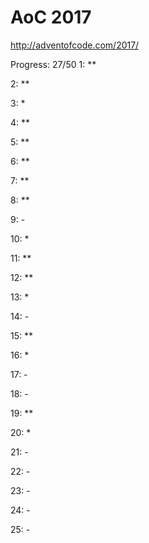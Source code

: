 AoC 2017
====

http://adventofcode.com/2017/


Progress: 27/50
1:      **

2:      **

3:      *

4:      **

5:      **

6:      **

7:      **

8:      **

9:      -

10:     *

11:     **

12:     **

13:     *

14:     -

15:     **

16:     *

17:     -

18:     -

19:     **

20:     *

21:     -

22:     -

23:     -

24:     -

25:     -